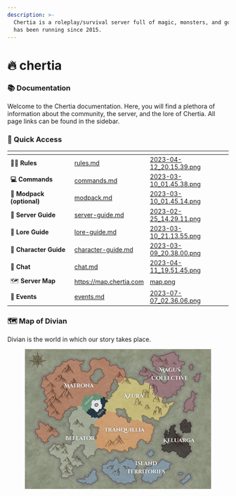 ```yaml
---
description: >-
  Chertia is a roleplay/survival server full of magic, monsters, and gods. It
  has been running since 2015.
---
```


# 🔥 chertia

### 📚 Documentation

Welcome to the Chertia documentation. Here, you will find a plethora of information about the community, the server, and the lore of Chertia. All page links can be found in the sidebar.

### 🧭 Quick Access

<table data-view="cards"><thead><tr><th></th><th data-hidden data-card-target data-type="content-ref"></th><th data-hidden data-card-cover data-type="files"></th></tr></thead><tbody><tr><td><strong>🧑‍⚖️ Rules</strong></td><td><a href="structure/rules.md">rules.md</a></td><td><a href=".gitbook/assets/2023-04-12_20.15.39.png">2023-04-12_20.15.39.png</a></td></tr><tr><td><strong>💻 Commands</strong></td><td><a href="guides/commands.md">commands.md</a></td><td><a href=".gitbook/assets/2023-03-10_01.45.38.png">2023-03-10_01.45.38.png</a></td></tr><tr><td><strong>🔋 Modpack (optional)</strong></td><td><a href="other/modpack.md">modpack.md</a></td><td><a href=".gitbook/assets/2023-03-10_01.45.14.png">2023-03-10_01.45.14.png</a></td></tr><tr><td><strong>📗 Server Guide</strong></td><td><a href="guides/server-guide.md">server-guide.md</a></td><td><a href=".gitbook/assets/2023-02-25_14.29.11.png">2023-02-25_14.29.11.png</a></td></tr><tr><td><strong>📘 Lore Guide</strong></td><td><a href="guides/lore-guide.md">lore-guide.md</a></td><td><a href=".gitbook/assets/2023-03-10_21.13.55.png">2023-03-10_21.13.55.png</a></td></tr><tr><td><strong>📒 Character Guide</strong></td><td><a href="guides/character-guide.md">character-guide.md</a></td><td><a href=".gitbook/assets/2023-03-09_20.38.00.png">2023-03-09_20.38.00.png</a></td></tr><tr><td>💬 <strong>Chat</strong></td><td><a href="guides/chat.md">chat.md</a></td><td><a href=".gitbook/assets/2023-04-11_19.51.45.png">2023-04-11_19.51.45.png</a></td></tr><tr><td>🗺️ <strong>Server Map</strong></td><td><a href="https://map.chertia.com">https://map.chertia.com</a></td><td><a href=".gitbook/assets/map.png">map.png</a></td></tr><tr><td>📆 <strong>Events</strong></td><td><a href="structure/events.md">events.md</a></td><td><a href=".gitbook/assets/2023-07-07_02.36.06.png">2023-07-07_02.36.06.png</a></td></tr></tbody></table>

### 🗺️ Map of Divian

Divian is the world in which our story takes place.

<figure><img src=".gitbook/assets/Map of Divian Sep 1624.jpg" alt=""><figcaption></figcaption></figure>
